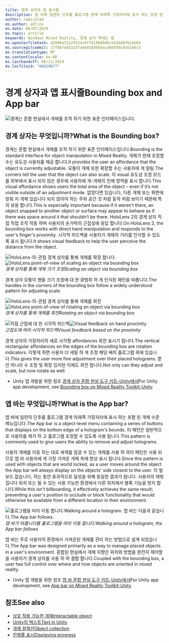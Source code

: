 ```yaml
---
title: 경계 상자과 앱 표시줄
description: 앱 바에 일련의 단추를 홀로그램 경계 아래쪽 가장자리에 표시 하는 포함 된 개체 수준 메뉴입니다.
author: radicalad
ms.author: adlinv
ms.date: 06/07/2019
ms.topic: article
keywords: Windows Mixed Reality, 경계 상자 막대는 앱
ms.openlocfilehash: d289be31129324c6ff419b69dbce52bd8f62eb64
ms.sourcegitcommit: 17f86fed532d7a4e91bd95baca05930c4a5c68c5
ms.translationtype: MT
ms.contentlocale: ko-KR
ms.lasthandoff: 06/11/2019
ms.locfileid: "66829677"
---
```

# <a name="bounding-box-and-app-bar"></a><span data-ttu-id="96558-104">경계 상자과 앱 표시줄</span><span class="sxs-lookup"><span data-stu-id="96558-104">Bounding box and App bar</span></span>
![경계는 혼합 현실에서 개체를 조작 하기 위한 표준 인터페이스입니다.](images/640px-boundingbox-hero.jpg)<br>

## <a name="what-is-the-bounding-box"></a><span data-ttu-id="96558-106">경계 상자는 무엇입니까?</span><span class="sxs-lookup"><span data-stu-id="96558-106">What is the Bounding box?</span></span>

<span data-ttu-id="96558-107">경계는 혼합 현실에서 개체를 조작 하기 위한 표준 인터페이스입니다.</span><span class="sxs-lookup"><span data-stu-id="96558-107">Bounding is the standard interface for object manipulation in Mixed Reality.</span></span> <span data-ttu-id="96558-108">개체가 현재 조정할 수는 유도성 사용자를 제공 합니다.</span><span class="sxs-lookup"><span data-stu-id="96558-108">It provides the user an affordance that the object is currently adjustable.</span></span> <span data-ttu-id="96558-109">모퉁이 개체 또한 확장할 수는 사용자에 게 알림.</span><span class="sxs-lookup"><span data-stu-id="96558-109">The corners tell the user that the object can also scale.</span></span> <span data-ttu-id="96558-110">이 visual 유도성 조정 모드를 외부에서 표시 되지 않은 경우에 사용자에 게-개체의 전체 영역을 표시 합니다.</span><span class="sxs-lookup"><span data-stu-id="96558-110">This visual affordance shows users the total area of the object – even if it’s not visible outside of an adjustment mode.</span></span> <span data-ttu-id="96558-111">없었다면 있습니다, 다른 개체 또는 화면에 맞춰 지 개체 있습니다 되지 않아야 하는 주위 공간 것 처럼 동작 처럼 보이기 때문에 특히 유용 합니다.</span><span class="sxs-lookup"><span data-stu-id="96558-111">This is especially important because if it weren’t there, an object snapped to another object or surface may appear to behave as if there was space around it that shouldn’t be there.</span></span> <span data-ttu-id="96558-112">HoloLens 2의 경계 상자 직접 직접 조작 작동 하며 사용자의 손가락의 근접성에 응답 합니다.</span><span class="sxs-lookup"><span data-stu-id="96558-112">On HoloLens 2, the bounding box works with direct hand manipulation and responds to the user's finger's proximity.</span></span> <span data-ttu-id="96558-113">시각적 피드백을 사용자가 개체의 거리를 인식할 수 있도록 표시 됩니다.</span><span class="sxs-lookup"><span data-stu-id="96558-113">It shows visual feedback to help the user perceive the distance from the object.</span></span> 

<span data-ttu-id="96558-114">![HoloLens-의-관점 경계 상자를 통해 개체를 확장 합니다.](images/HoloLens2_BoundingBox.gif)</span><span class="sxs-lookup"><span data-stu-id="96558-114">![HoloLens point-of-view of scaling an object via bounding box](images/HoloLens2_BoundingBox.gif)</span></span><br>
<span data-ttu-id="96558-115">*경계 상자를 통해 개체 크기 조정*</span><span class="sxs-lookup"><span data-stu-id="96558-115">*Scaling an object via bounding box*</span></span>

<span data-ttu-id="96558-116">경계 상자 모퉁이 핸들 크기 조정에 대 한 광범위 하 게 인식된 패턴을 따릅니다.</span><span class="sxs-lookup"><span data-stu-id="96558-116">The handles in the corners of the bounding box follow a widely understood pattern for adjusting scale.</span></span> 

<span data-ttu-id="96558-117">![HoloLens-의-관점 경계 상자를 통해 개체를 회전](images/HoloLens2_BoundingBox_Rotate.gif)</span><span class="sxs-lookup"><span data-stu-id="96558-117">![HoloLens point-of-view of rotating an object via bounding box](images/HoloLens2_BoundingBox_Rotate.gif)</span></span><br>
<span data-ttu-id="96558-118">*경계 상자를 통해 개체를 회전*</span><span class="sxs-lookup"><span data-stu-id="96558-118">*Rotating an object via bounding box*</span></span>


<span data-ttu-id="96558-119">![직접 근접에 대 한 시각적 피드백](images/HoloLens2_Proximity.gif)</span><span class="sxs-lookup"><span data-stu-id="96558-119">![Visual feedback on hand proximity](images/HoloLens2_Proximity.gif)</span></span><br>
<span data-ttu-id="96558-120">*근접도에 따라 시각적 피드백*</span><span class="sxs-lookup"><span data-stu-id="96558-120">*Visual feedback based on the proximity*</span></span>

<span data-ttu-id="96558-121">경계 상자의 가장자리의 세로 사각형 affordances 회전 표시기 됩니다.</span><span class="sxs-lookup"><span data-stu-id="96558-121">The vertical rectangular affordances on the edges of the bounding box are rotation indicators.</span></span> <span data-ttu-id="96558-122">이렇게 하면 사용자 더 세밀 하 게 조정 해당 배치 홀로그램 위에 있습니다.</span><span class="sxs-lookup"><span data-stu-id="96558-122">This gives the user more fine adjustment over their placed holograms.</span></span> <span data-ttu-id="96558-123">뿐만 아니라 수 조정 및 확장 있지만 이제도 회전 합니다.</span><span class="sxs-lookup"><span data-stu-id="96558-123">Not only can they adjust and scale, but now rotate as well.</span></span>

* <span data-ttu-id="96558-124">Unity 앱 개발을 위한 참조 [경계 상자 혼합 현실 도구 키트-Unity에서](https://microsoft.github.io/MixedRealityToolkit-Unity/Documentation/README_BoundingBox.html)</span><span class="sxs-lookup"><span data-stu-id="96558-124">For Unity app development, see [Bounding box on Mixed Reality Toolkit-Unity](https://microsoft.github.io/MixedRealityToolkit-Unity/Documentation/README_BoundingBox.html)</span></span>



## <a name="what-is-the-app-bar"></a><span data-ttu-id="96558-125">앱 바는 무엇입니까?</span><span class="sxs-lookup"><span data-stu-id="96558-125">What is the App bar?</span></span>

<span data-ttu-id="96558-126">앱 바에 일련의 단추를 홀로그램 경계 아래쪽 가장자리에 표시 하는 포함 된 개체 수준 메뉴입니다.</span><span class="sxs-lookup"><span data-stu-id="96558-126">The App bar is a object-level menu containing a series of buttons that displays on the bottom edge of a hologram's bounds.</span></span> <span data-ttu-id="96558-127">이 패턴은 일반적으로 사용자를 제거 하 고 홀로그램 조정할 수 있도록 사용 됩니다.</span><span class="sxs-lookup"><span data-stu-id="96558-127">This pattern is commonly used to give users the ability to remove and adjust holograms.</span></span>

<span data-ttu-id="96558-128">사용자 개체를 이동 하는 대로 세계를 잠글 수 있는 개체를 사용 하 여이 패턴은 사용 되므로 앱 바 사용자에 게 가장 가까운 개체 측에 항상 표시 됩니다.</span><span class="sxs-lookup"><span data-stu-id="96558-128">Since this pattern is used with objects that are world locked, as a user moves around the object the App bar will always display on the objects' side closest to the user.</span></span> <span data-ttu-id="96558-129">이 빌보드 없습니다, 하는 동안 효과적으로 달성을 위해 동일한 결과가 됩니다. 사용자의 채워집니다 위치 또는 될 수 있는 사용 가능한 환경에서 다른 위치에서 블록 기능을 방지 합니다.</span><span class="sxs-lookup"><span data-stu-id="96558-129">While this isn't billboarding, it effectively achieves the same result; preventing a user's position to occlude or block functionality that would otherwise be available from a different location in their environment.</span></span>

<span data-ttu-id="96558-130">![홀로그램을 따라 이동 합니다.</span><span class="sxs-lookup"><span data-stu-id="96558-130">![Walking around a hologram.</span></span> <span data-ttu-id="96558-131">앱 바는 다음과 같습니다.](images/HoloLens2_AppBarFollowing.gif)</span><span class="sxs-lookup"><span data-stu-id="96558-131">The App bar follows.](images/HoloLens2_AppBarFollowing.gif)</span></span><br>
<span data-ttu-id="96558-132">*앱 바가 따릅니다를 홀로그램을 따라 이동 합니다.*</span><span class="sxs-lookup"><span data-stu-id="96558-132">*Walking around a hologram, the App bar follows*</span></span>

<span data-ttu-id="96558-133">앱 바는 주로 사용자의 환경에서 가져온된 개체를 관리 하는 방법으로 설계 되었습니다.</span><span class="sxs-lookup"><span data-stu-id="96558-133">The App bar was designed primarily as a way to manage placed objects in a user's environment.</span></span> <span data-ttu-id="96558-134">혼합된 현실에서 개체 지향은 위치와 방법을 완전히 제어할을 사용자가 경계 상자를 사용 하 여 결합 합니다.</span><span class="sxs-lookup"><span data-stu-id="96558-134">Coupled with the bounding box, a user has full control over where and how objects are oriented in mixed reality.</span></span>

* <span data-ttu-id="96558-135">Unity 앱 개발을 위한 참조 [앱 바 혼합 현실 도구 키트-Unity에서](https://microsoft.github.io/MixedRealityToolkit-Unity/Documentation/README_AppBar.html)</span><span class="sxs-lookup"><span data-stu-id="96558-135">For Unity app development, see [App bar on Mixed Reality Toolkit-Unity](https://microsoft.github.io/MixedRealityToolkit-Unity/Documentation/README_AppBar.html)</span></span>

## <a name="see-also"></a><span data-ttu-id="96558-136">참조</span><span class="sxs-lookup"><span data-stu-id="96558-136">See also</span></span>
* [<span data-ttu-id="96558-137">상호 작용 가능한 개체</span><span class="sxs-lookup"><span data-stu-id="96558-137">Interactable object</span></span>](interactable-object.md)
* [<span data-ttu-id="96558-138">Unity의 텍스트</span><span class="sxs-lookup"><span data-stu-id="96558-138">Text in Unity</span></span>](text-in-unity.md)
* [<span data-ttu-id="96558-139">개체 컬렉션</span><span class="sxs-lookup"><span data-stu-id="96558-139">Object collection</span></span>](object-collection.md)
* [<span data-ttu-id="96558-140">진행률 표시</span><span class="sxs-lookup"><span data-stu-id="96558-140">Displaying progress</span></span>](progress.md)
